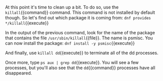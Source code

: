 At this point it's time to clean up a bit. To do so, use the `killall`{{command}} command. This command is not installed by default though. So let's find out which package it is coming from: `dnf provides */killall`{{execute}}

In the output of the previous command, look for the name of the package that contains the file `/usr/sbin/killall`{{file}}. The name is psmisc. You can now install the package: `dnf install -y psmisc`{{execute}}

And finally, use `killall dd`{{execute}} to terminate all of the dd processes.

Once more, type `ps aux | grep dd`{{execute}}. You will see a few processes, but you'll also see that the `dd`{{command}} processes have all disappeared.
